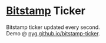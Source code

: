 # [Bitstamp](https://bitstamp.net) Ticker

Bitstamp ticker updated every second.  
Demo @ [nyg.github.io/bitstamp-ticker](http://nyg.github.io/bitstamp-ticker/).
